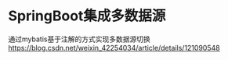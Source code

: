 # SpringBoot集成多数据源
通过mybatis基于注解的方式实现多数据源切换
https://blog.csdn.net/weixin_42254034/article/details/121090548
